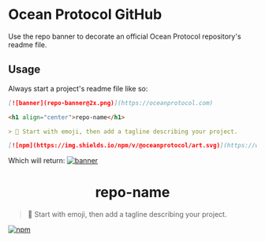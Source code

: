 # Ocean Protocol GitHub

Use the repo banner to decorate an official Ocean Protocol repository's readme file.

## Usage

Always start a project's readme file like so:

```md
[![banner](repo-banner@2x.png)](https://oceanprotocol.com)

<h1 align="center">repo-name</h1>

> 🐳 Start with emoji, then add a tagline describing your project.

[![npm](https://img.shields.io/npm/v/@oceanprotocol/art.svg)](https://www.npmjs.com/package/@oceanprotocol/art)
````

Which will return:
[![banner](repo-banner@2x.png)](https://oceanprotocol.com)

<h1 align="center">repo-name</h1>

> 🐳 Start with emoji, then add a tagline describing your project.

[![npm](https://img.shields.io/npm/v/@oceanprotocol/art.svg)](https://www.npmjs.com/package/@oceanprotocol/art)

